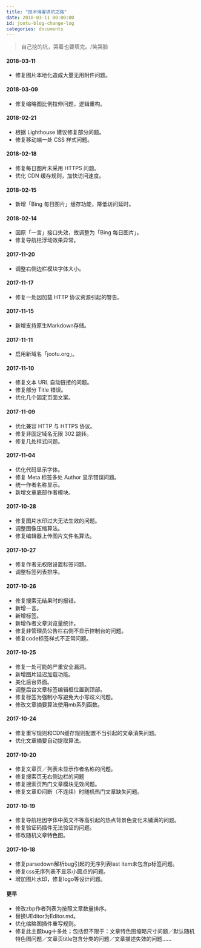 ```yaml
---
title: "技术博客填坑之路"
date: 2018-03-11 00:00:00
id: jootu-blog-change-log
categories: documents
---
```


> 自己挖的坑，哭着也要填完。/笑哭脸

#### 2018-03-11

- 修复图片本地化造成大量无用附件问题。

#### 2018-03-09

- 修复缩略图比例拉伸问题，逻辑重构。

#### 2018-02-21

- 根据 Lighthouse 建议修复部分问题。
- 修复移动端一处 CSS 样式问题。

#### 2018-02-18

- 修复每日图片未采用 HTTPS 问题。
- 优化 CDN 缓存规则，加快访问速度。

#### 2018-02-15

- 新增「Bing 每日图片」缓存功能，降低访问延时。

#### 2018-02-14

- 因原「一言」接口失效，故调整为「Bing 每日图片」。
- 修复导航栏浮动效果异常。

#### 2017-11-20

- 调整右侧边栏模块字体大小。

#### 2017-11-17

- 修复一处因加载 HTTP 协议资源引起的警告。

#### 2017-11-15

- 新增支持原生Markdown存储。

#### 2017-11-11

*   启用新域名「jootu.org」。

#### 2017-11-10

*   修复文本 URL 自动链接的问题。
*   修复部分 Title 错误。
*   优化几个固定页面文案。

#### 2017-11-09

*   优化兼容 HTTP 与 HTTPS 协议。
*   修复非固定域名无限 302 跳转。
*   修复几处样式问题。

#### 2017-11-04

*   优化代码显示字体。
*   修复 Meta 标签多处 Author 显示错误问题。
*   统一作者名称显示。
*   新增文章底部作者模块。

#### 2017-10-28

*   修复图片水印过大无法生效的问题。
*   调整图像压缩算法。
*   修复编辑器上传图片文件名算法。

#### 2017-10-27

*   修复作者无权限设置标签问题。
*   调整标签列表排序。

#### 2017-10-26

*   修复搜索无结果时的报错。
*   新增一言。
*   新增标签。
*   新增作者文章浏览量统计。
*   修复非管理员公告栏右侧不显示控制台的问题。
*   修复code标签样式不正常问题。

#### 2017-10-25

*   修复一处可能的严重安全漏洞。
*   新增图片延迟加载功能。
*   美化后台界面。
*   调整后台文章标签编辑框位置到顶部。
*   修复标签为强制小写避免大小写歧义问题。
*   修改文章摘要算法使用mb系列函数。

#### 2017-10-24

*   修复重写规则和CDN缓存规则配置不当引起的文章消失问题。
*   优化文章摘要自动提取算法。

#### 2017-10-20

*   修复文章页／列表未显示作者名称的问题。
*   修复搜索页无右侧边栏的问题
*   修复搜索页热门文章模块无效问题。
*   修复文章ID间断（不连续）时随机热门文章缺失问题。

#### 2017-10-19

*   修复导航栏因字体中英文不等高引起的热点背景色变化未铺满的问题。
*   修复验证码插件无法验证的问题。
*   修改随机文章特色图。

#### 2017-10-18

*   修复parsedown解析bug引起的无序列表last item未包含p标签问题。
*   修复css无序列表不显示小圆点的问题。
*   增加图片水印，修复logo等设计问题。

#### 更早

*   修改zbp作者列表为按照文章数量排序。
*   替换UEditor为Editor.md。
*   优化缩略图插件重写规则。
*   修复此主题bug十多处；包括但不限于：文章特色图缩略尺寸问题／默认随机特色图问题／文章页title包含分类的问题／文章描述失效的问题……